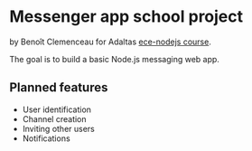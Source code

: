 # Messenger app school project
by Benoît Clemenceau for Adaltas [ece-nodejs course](https://github.com/adaltas/ece-nodejs).

The goal is to build a basic Node.js messaging web app.

## Planned features
- User identification
- Channel creation
- Inviting other users
- Notifications
